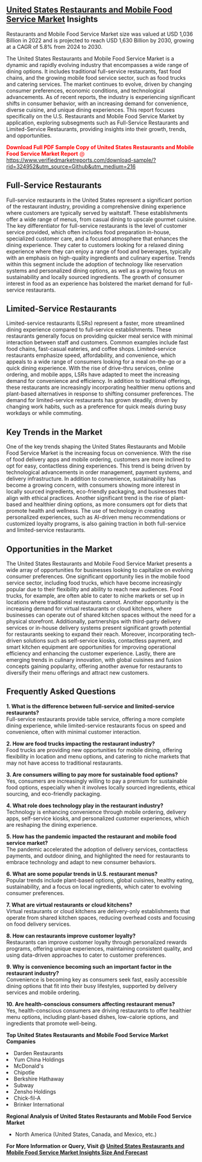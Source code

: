 <h2><a href="https://www.verifiedmarketreports.com/download-sample/?rid=324952&amp;utm_source=Github&amp;utm_medium=216" target="_blank">United States Restaurants and Mobile Food Service Market</a> Insights</h2><p>Restaurants and Mobile Food Service Market size was valued at USD 1,036 Billion in 2022 and is projected to reach USD 1,630 Billion by 2030, growing at a CAGR of 5.8% from 2024 to 2030.</p><p><p>The United States Restaurants and Mobile Food Service Market is a dynamic and rapidly evolving industry that encompasses a wide range of dining options. It includes traditional full-service restaurants, fast food chains, and the growing mobile food service sector, such as food trucks and catering services. The market continues to evolve, driven by changing consumer preferences, economic conditions, and technological advancements. As of recent reports, the industry is experiencing significant shifts in consumer behavior, with an increasing demand for convenience, diverse cuisine, and unique dining experiences. This report focuses specifically on the U.S. Restaurants and Mobile Food Service Market by application, exploring subsegments such as Full-Service Restaurants and Limited-Service Restaurants, providing insights into their growth, trends, and opportunities. <p><span class=""><span style="color: #ff0000;"><strong>Download Full PDF Sample Copy of United States Restaurants and Mobile Food Service Market Report</strong> @ </span><a href="https://www.verifiedmarketreports.com/download-sample/?rid=324952&amp;utm_source=Github&amp;utm_medium=216" target="_blank">https://www.verifiedmarketreports.com/download-sample/?rid=324952&amp;utm_source=Github&amp;utm_medium=216</a></span></p></p><h2>Full-Service Restaurants</h2><p>Full-service restaurants in the United States represent a significant portion of the restaurant industry, providing a comprehensive dining experience where customers are typically served by waitstaff. These establishments offer a wide range of menus, from casual dining to upscale gourmet cuisine. The key differentiator for full-service restaurants is the level of customer service provided, which often includes food preparation in-house, specialized customer care, and a focused atmosphere that enhances the dining experience. They cater to customers looking for a relaxed dining experience where they can enjoy a range of food and beverages, typically with an emphasis on high-quality ingredients and culinary expertise. Trends within this segment include the adoption of technology like reservation systems and personalized dining options, as well as a growing focus on sustainability and locally sourced ingredients. The growth of consumer interest in food as an experience has bolstered the market demand for full-service restaurants.</p><h2>Limited-Service Restaurants</h2><p>Limited-service restaurants (LSRs) represent a faster, more streamlined dining experience compared to full-service establishments. These restaurants generally focus on providing quicker meal service with minimal interaction between staff and customers. Common examples include fast food chains, fast-casual eateries, and coffee shops. Limited-service restaurants emphasize speed, affordability, and convenience, which appeals to a wide range of consumers looking for a meal on-the-go or a quick dining experience. With the rise of drive-thru services, online ordering, and mobile apps, LSRs have adapted to meet the increasing demand for convenience and efficiency. In addition to traditional offerings, these restaurants are increasingly incorporating healthier menu options and plant-based alternatives in response to shifting consumer preferences. The demand for limited-service restaurants has grown steadily, driven by changing work habits, such as a preference for quick meals during busy workdays or while commuting.</p><h2>Key Trends in the Market</h2><p>One of the key trends shaping the United States Restaurants and Mobile Food Service Market is the increasing focus on convenience. With the rise of food delivery apps and mobile ordering, customers are more inclined to opt for easy, contactless dining experiences. This trend is being driven by technological advancements in order management, payment systems, and delivery infrastructure. In addition to convenience, sustainability has become a growing concern, with consumers showing more interest in locally sourced ingredients, eco-friendly packaging, and businesses that align with ethical practices. Another significant trend is the rise of plant-based and healthier dining options, as more consumers opt for diets that promote health and wellness. The use of technology in creating personalized experiences, such as AI-driven menu recommendations or customized loyalty programs, is also gaining traction in both full-service and limited-service restaurants.</p><h2>Opportunities in the Market</h2><p>The United States Restaurants and Mobile Food Service Market presents a wide array of opportunities for businesses looking to capitalize on evolving consumer preferences. One significant opportunity lies in the mobile food service sector, including food trucks, which have become increasingly popular due to their flexibility and ability to reach new audiences. Food trucks, for example, are often able to cater to niche markets or set up in locations where traditional restaurants cannot. Another opportunity is the increasing demand for virtual restaurants or cloud kitchens, where businesses can operate out of shared kitchen spaces without the need for a physical storefront. Additionally, partnerships with third-party delivery services or in-house delivery systems present significant growth potential for restaurants seeking to expand their reach. Moreover, incorporating tech-driven solutions such as self-service kiosks, contactless payment, and smart kitchen equipment are opportunities for improving operational efficiency and enhancing the customer experience. Lastly, there are emerging trends in culinary innovation, with global cuisines and fusion concepts gaining popularity, offering another avenue for restaurants to diversify their menu offerings and attract new customers.</p><h2>Frequently Asked Questions</h2><p><b>1. What is the difference between full-service and limited-service restaurants?</b><br>Full-service restaurants provide table service, offering a more complete dining experience, while limited-service restaurants focus on speed and convenience, often with minimal customer interaction.</p><p><b>2. How are food trucks impacting the restaurant industry?</b><br>Food trucks are providing new opportunities for mobile dining, offering flexibility in location and menu options, and catering to niche markets that may not have access to traditional restaurants.</p><p><b>3. Are consumers willing to pay more for sustainable food options?</b><br>Yes, consumers are increasingly willing to pay a premium for sustainable food options, especially when it involves locally sourced ingredients, ethical sourcing, and eco-friendly packaging.</p><p><b>4. What role does technology play in the restaurant industry?</b><br>Technology is enhancing convenience through mobile ordering, delivery apps, self-service kiosks, and personalized customer experiences, which are reshaping the dining experience.</p><p><b>5. How has the pandemic impacted the restaurant and mobile food service market?</b><br>The pandemic accelerated the adoption of delivery services, contactless payments, and outdoor dining, and highlighted the need for restaurants to embrace technology and adapt to new consumer behaviors.</p><p><b>6. What are some popular trends in U.S. restaurant menus?</b><br>Popular trends include plant-based options, global cuisines, healthy eating, sustainability, and a focus on local ingredients, which cater to evolving consumer preferences.</p><p><b>7. What are virtual restaurants or cloud kitchens?</b><br>Virtual restaurants or cloud kitchens are delivery-only establishments that operate from shared kitchen spaces, reducing overhead costs and focusing on food delivery services.</p><p><b>8. How can restaurants improve customer loyalty?</b><br>Restaurants can improve customer loyalty through personalized rewards programs, offering unique experiences, maintaining consistent quality, and using data-driven approaches to cater to customer preferences.</p><p><b>9. Why is convenience becoming such an important factor in the restaurant industry?</b><br>Convenience is becoming key as consumers seek fast, easily accessible dining options that fit into their busy lifestyles, supported by delivery services and mobile ordering.</p><p><b>10. Are health-conscious consumers affecting restaurant menus?</b><br>Yes, health-conscious consumers are driving restaurants to offer healthier menu options, including plant-based dishes, low-calorie options, and ingredients that promote well-being.</p></p><p><strong>Top United States Restaurants and Mobile Food Service Market Companies</strong></p><div data-test-id=""><p><li>Darden Restaurants</li><li> Yum China Holdings</li><li> McDonald's</li><li> Chipotle</li><li> Berkshire Hathaway</li><li> Subway</li><li> Zensho Holdings</li><li> Chick-fil-A</li><li> Brinker International</li></p><div><strong>Regional Analysis of&nbsp;United States Restaurants and Mobile Food Service Market</strong></div><ul><li dir="ltr"><p dir="ltr">North America&nbsp;(United States, Canada, and Mexico, etc.)</p></li></ul><p><strong>For More Information or Query, Visit @&nbsp;</strong><strong><a href="https://www.verifiedmarketreports.com/product/restaurants-and-mobile-food-service-market/?utm_source=Github&amp;utm_medium=216" target="_blank">United States Restaurants and Mobile Food Service Market Insights Size And Forecast</a></strong></p></div>
